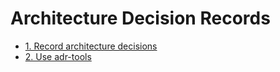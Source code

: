 # Architecture Decision Records

* [1. Record architecture decisions](0001-record-architecture-decisions.md)
* [2. Use adr-tools](0002-use-adr-tools.md)

